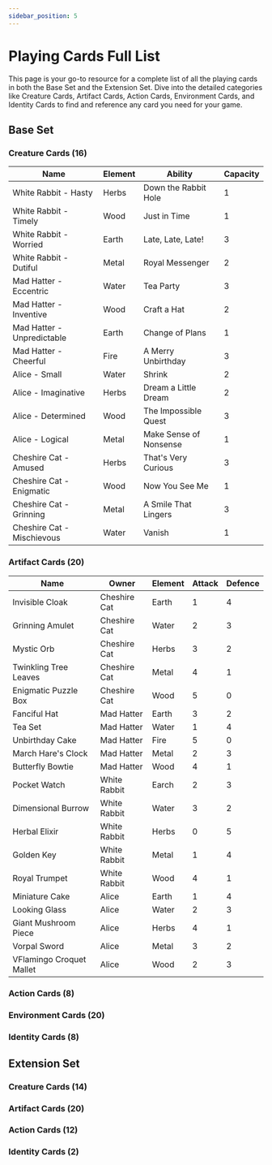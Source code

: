 ```yaml
---
sidebar_position: 5
---
```

# Playing Cards Full List
This page is your go-to resource for a complete list of all the playing cards in both the Base Set and the Extension Set. Dive into the detailed categories like Creature Cards, Artifact Cards, Action Cards, Environment Cards, and Identity Cards to find and reference any card you need for your game.


## Base Set
### Creature Cards (16)
| Name                       | Element | Ability                | Capacity |
|----------------------------|---------|------------------------|----------|
| White Rabbit - Hasty       | Herbs   | Down the Rabbit Hole   | 1        |
| White Rabbit - Timely      | Wood    | Just in Time           | 1        |
| White Rabbit - Worried     | Earth   | Late, Late, Late!      | 3        |
| White Rabbit - Dutiful     | Metal   | Royal Messenger        | 2        |
| Mad Hatter - Eccentric     | Water   | Tea Party              | 3        |
| Mad Hatter - Inventive     | Wood    | Craft a Hat            | 2        |
| Mad Hatter - Unpredictable | Earth   | Change of Plans        | 1        |
| Mad Hatter - Cheerful      | Fire    | A Merry Unbirthday     | 3        |
| Alice - Small              | Water   | Shrink                 | 2        |
| Alice - Imaginative        | Herbs   | Dream a Little Dream   | 2        |
| Alice - Determined         | Wood    | The Impossible Quest   | 3        |
| Alice - Logical            | Metal   | Make Sense of Nonsense | 1        |
| Cheshire Cat - Amused      | Herbs   | That's Very Curious    | 3        |
| Cheshire Cat - Enigmatic   | Wood    | Now You See Me         | 1        |
| Cheshire Cat - Grinning    | Metal   | A Smile That Lingers   | 3        |
| Cheshire Cat - Mischievous | Water   | Vanish                 | 1        |

### Artifact Cards (20)
| Name                       | Owner          | Element |  Attack | Defence |
|----------------------------|----------------|---------|---------|---------|
| Invisible Cloak            | Cheshire Cat   | Earth   | 1       | 4       |
| Grinning Amulet            | Cheshire Cat   | Water   | 2       | 3       |
| Mystic Orb                 | Cheshire Cat   | Herbs   | 3       | 2       |
| Twinkling Tree Leaves      | Cheshire Cat   | Metal   | 4       | 1       |
| Enigmatic Puzzle Box       | Cheshire Cat   | Wood    | 5       | 0       |
| Fanciful Hat               | Mad Hatter     | Earth   | 3       | 2       |
| Tea Set                    | Mad Hatter     | Water   | 1       | 4       |
| Unbirthday Cake            | Mad Hatter     | Fire    | 5       | 0       |
| March Hare's Clock         | Mad Hatter     | Metal   | 2       | 3       |
| Butterfly Bowtie           | Mad Hatter     | Wood    | 4       | 1       |
| Pocket Watch               | White Rabbit   | Earch   | 2       | 3       |
| Dimensional Burrow         | White Rabbit   | Water   | 3       | 2       |
| Herbal Elixir              | White Rabbit   | Herbs   | 0       | 5       |
| Golden Key                 | White Rabbit   | Metal   | 1       | 4       |
| Royal Trumpet              | White Rabbit   | Wood    | 4       | 1       |
| Miniature Cake             | Alice          | Earth   | 1       | 4       |
| Looking Glass              | Alice          | Water   | 2       | 3       |
| Giant Mushroom Piece       | Alice          | Herbs   | 4       | 1       |
| Vorpal Sword               | Alice          | Metal   | 3       | 2       |
| VFlamingo Croquet Mallet   | Alice          | Wood    | 2       | 3       |

### Action Cards (8)
### Environment Cards (20)
### Identity Cards (8)

## Extension Set
### Creature Cards (14)
### Artifact Cards (20)
### Action Cards (12)
### Identity Cards (2)